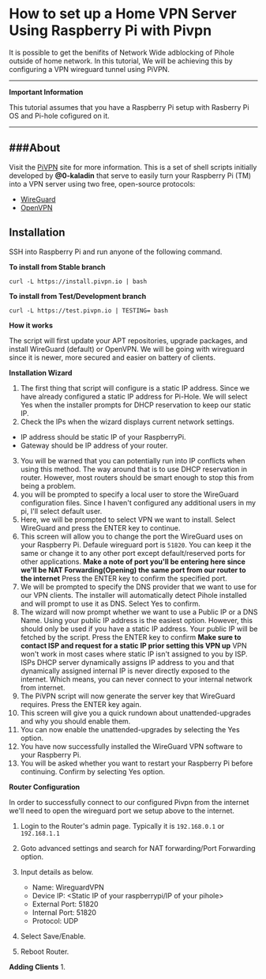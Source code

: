 # How to set up a Home VPN Server Using Raspberry Pi with Pivpn

It is possible to get the benifits of Network Wide adblocking of Pihole outside of home network. In this tutorial, We will be achieving this by configuring a VPN wireguard tunnel using PiVPN.

***
**Important Information**

This tutorial assumes that you have a Raspberry Pi setup with Rasberry Pi OS and Pi-hole cofigured on it.
***

###About
-----

Visit the [PiVPN](https://pivpn.io) site for more information.
This is a set of shell scripts initially developed by **@0-kaladin** that serve to easily turn your Raspberry Pi (TM) into a VPN server using two free, open-source protocols:
  * [WireGuard](https://www.wireguard.com/)
  * [OpenVPN](https://openvpn.net)

**Installation**
-----------------

SSH into Raspberry Pi and run anyone of the following command.

**To install from Stable branch**
```Shell
curl -L https://install.pivpn.io | bash
```

**To install from Test/Development branch**

```shell
curl -L https://test.pivpn.io | TESTING= bash
```

**How it works**

The script will first update your APT repositories, upgrade packages, and install WireGuard (default) or OpenVPN. We will be going with wireguard since it is newer, more secured and easier on battery of clients.

**Installation Wizard**

1. The first thing that script will configure is a static IP address. Since we have already configured a static IP address for Pi-Hole. We will select Yes when the installer prompts for DHCP reservation to keep our static IP.
2. Check the IPs when the wizard displays current network settings.
  - IP address should be static IP of your RaspberryPi.
  - Gateway should be IP address of your router.
3. You will be warned that you can potentially run into IP conflicts when using this method. The way around that is to use DHCP reservation in router. However, most routers should be smart enough to stop this from being a problem.
4. you will be prompted to specify a local user to store the WireGuard configuration files. Since I haven't configured any additional users in my pi, I'll select default user.
5. Here, we will be prompted to select VPN we want to install. Select WireGuard and press the ENTER key to continue.
6. This screen will allow you to change the port the WireGuard uses on your Raspberry Pi. Defaule wireguard port is `51820`. You can keep it the same or change it to any other port except default/reserved ports for other applications. 
**Make a note of port you'll be entering here since we'll be NAT Forwarding(Opening) the same port from our router to the internet**
Press the ENTER key to confirm the specified port.
7. We will be prompted to specify the DNS provider that we want to use for our VPN clients. The installer will automatically detect Pihole installed and will prompt to use it as DNS. Select Yes to confirm.
8. The wizard will now prompt whether we want to use a Public IP or a DNS Name. Using your public IP address is the easiest option. However, this should only be used if you have a static IP address. Your public IP will be fetched by the script. Press the ENTER key to confirm
**Make sure to contact ISP and request for a static IP prior setting this VPN up**
VPN won't work in most cases where static IP isn't assigned to you by ISP. ISPs DHCP server dynamically assigns IP address to you and that dynamically assigned internal IP is never directly exposed to the internet. Which means, you can never connect to your internal network from internet.
9. The PiVPN script will now generate the server key that WireGuard requires.
Press the ENTER key again.
10. This screen will give you a quick rundown about unattended-upgrades and why you should enable them.
11. You can now enable the unattended-upgrades by selecting the Yes option.
12. You have now successfully installed the WireGuard VPN software to your Raspberry Pi.
13. You will be asked whether you want to restart your Raspberry Pi before continuing.
Confirm by selecting Yes option.

**Router Configuration**

In order to successfully connect to our configured Pivpn from the internet we'll need to open the wireguard port we setup above to the internet.

1. Login to the Router's admin page. Typically it is 
`192.168.0.1` or `192.168.1.1`

2. Goto advanced settings and search for NAT forwarding/Port Forwarding option.
3. Input details as below.
   - Name: WireguardVPN
   - Device IP: <Static IP of your raspberrypi/IP of your pihole>
   - External Port: 51820
   - Internal Port: 51820
   - Protocol: UDP
4. Select Save/Enable.
5. Reboot Router.

**Adding Clients**
1. 

